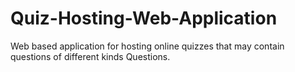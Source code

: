 # Quiz-Hosting-Web-Application
Web based application for hosting online quizzes that may contain questions of different kinds Questions.
